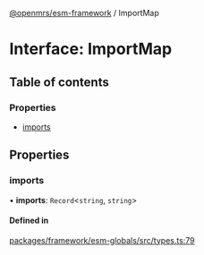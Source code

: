 [@openmrs/esm-framework](../API.md) / ImportMap

# Interface: ImportMap

## Table of contents

### Properties

- [imports](ImportMap.md#imports)

## Properties

### imports

• **imports**: `Record`<`string`, `string`\>

#### Defined in

[packages/framework/esm-globals/src/types.ts:79](https://github.com/mccarthyaaron/openmrs-esm-core/blob/main/packages/framework/esm-globals/src/types.ts#L79)
